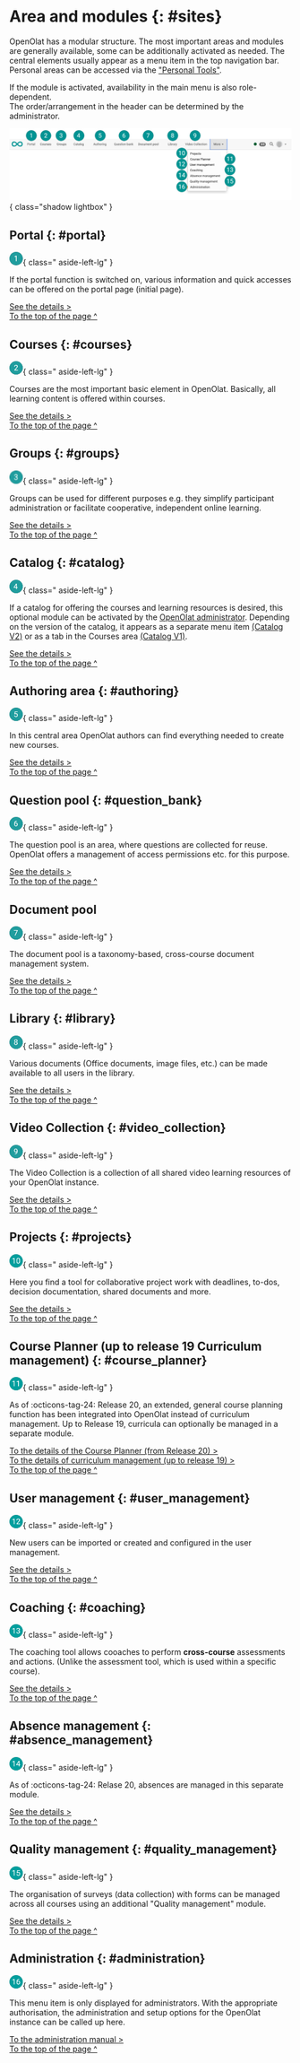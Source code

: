 # Area and modules {: #sites}

OpenOlat has a modular structure. The most important areas and modules are generally available, some can be additionally activated as needed. The central elements usually appear as a menu item in the top navigation bar. Personal areas can be accessed via the ["Personal Tools"](../personal_menu/Personal_Tools.md).

If the module is activated, availability in the main menu is also role-dependent. <br>
The order/arrangement in the header can be determined by the administrator.

![sites_v2_en.png](assets/sites_v2_en.png){ class="shadow lightbox" }



## Portal {: #portal}

![1_green_24.png](assets/1_green_24.png){ class=" aside-left-lg" }

If the portal function is switched on, various information and quick accesses can be offered on the portal page (initial page).

[See the details >](../basic_concepts/Portal_configuration.md)<br>
[To the top of the page ^](#sites)


## Courses {: #courses}

![2_green_24.png](assets/2_green_24.png){ class=" aside-left-lg" }

Courses are the most important basic element in OpenOlat. Basically, all learning content is offered within courses.

[See the details >](Courses.md)<br>
[To the top of the page ^](#sites)


## Groups {: #groups}

![3_green_24.png](assets/3_green_24.png){ class=" aside-left-lg" }

Groups can be used for different purposes e.g. they simplify participant administration or facilitate cooperative, independent online learning.

[See the details >](Group_Management.md)<br>
[To the top of the page ^](#sites)



## Catalog {: #catalog}

![4_green_24.png](assets/4_green_24.png){ class=" aside-left-lg" }

If a catalog for offering the courses and learning resources is desired, this optional module can be activated by the [OpenOlat administrator](../../manual_admin/administration/Modules_Catalog_2.0.md). Depending on the version of the catalog, it appears as a separate menu item [(Catalog V2)](../area_modules/catalog2.0.md) or as a tab in the Courses area [(Catalog V1)](../area_modules/catalog1.0.md). 

[See the details >](catalog2.0.md)<br>
[To the top of the page ^](#sites)



## Authoring area {: #authoring}

![5_green_24.png](assets/5_green_24.png){ class=" aside-left-lg" }

In this central area OpenOlat authors can find everything needed to create new courses.

[See the details >](Authoring.md)<br>
[To the top of the page ^](#sites)



## Question pool {: #question_bank}

![6_green_24.png](assets/6_green_24.png){ class=" aside-left-lg" }

The question pool is an area, where questions are collected for reuse. OpenOlat offers a management of access permissions etc. for this purpose.

[See the details >](Question_Bank.md)<br>
[To the top of the page ^](#sites)



## Document pool

![7_green_24.png](assets/7_green_24.png){ class=" aside-left-lg" }

The document pool is a taxonomy-based, cross-course document management system.

[See the details >](../../manual_admin/administration/Modules_Document_pool.md)<br>
[To the top of the page ^](#sites)



## Library  {: #library}

![8_green_24.png](assets/8_green_24.png){ class=" aside-left-lg" }

Various documents (Office documents, image files, etc.) can be made available to all users in the library.

[See the details >](Library.md)<br>
[To the top of the page ^](#sites)



## Video Collection  {: #video_collection}

![9_green_24.png](assets/9_green_24.png){ class=" aside-left-lg" }

The Video Collection is a collection of all shared video learning resources of your OpenOlat instance.

[See the details >](Video_Collection.md)<br>
[To the top of the page ^](#sites)



## Projects  {: #projects}

![10_green_24.png](assets/10_green_24.png){ class=" aside-left-lg" }

Here you find a tool for collaborative project work with deadlines, to-dos, decision documentation, shared documents and more.

[See the details >](Project_Overview.md.)<br>
[To the top of the page ^](#sites)



## Course Planner (up to release 19 Curriculum management)  {: #course_planner}

![11_green_24.png](assets/11_green_24.png){ class=" aside-left-lg" }

As of :octicons-tag-24: Release 20, an extended, general course planning function has been integrated into OpenOlat instead of curriculum management. Up to Release 19, curricula can optionally be managed in a separate module.

[To the details of the Course Planner (from Release 20) >](Course_Planner.md)<br>
[To the details of curriculum management (up to release 19) >](Curriculum_Management.md)<br>
[To the top of the page ^](#sites)



## User management {: #user_management}

![12_green_24.png](assets/12_green_24.png){ class=" aside-left-lg" }

New users can be imported or created and configured in the user management. 

[See the details >](../../manual_admin/usermanagement.md)<br>
[To the top of the page ^](#sites)



## Coaching  {: #coaching}

![13_green_24.png](assets/13_green_24.png){ class=" aside-left-lg" }

The coaching tool allows cooaches to perform **cross-course** assessments and actions. (Unlike the assessment tool, which is used within a specific course).

[See the details >](Coaching.md)<br>
[To the top of the page ^](#sites)



## Absence management {: #absence_management}

![14_green_24.png](assets/14_green_24.png){ class=" aside-left-lg" }

As of :octicons-tag-24: Relase 20, absences are managed in this separate module.

[See the details >](Absence_Management.md)<br>
[To the top of the page ^](#sites)



## Quality management {: #quality_management}

![15_green_24.png](assets/15_green_24.png){ class=" aside-left-lg" }

The organisation of surveys (data collection) with forms can be managed across all courses using an additional "Quality management" module.

[See the details >](Quality_Management.md)<br>
[To the top of the page ^](#sites)



## Administration  {: #administration}

![16_green_24.png](assets/16_green_24.png){ class=" aside-left-lg" }

This menu item is only displayed for administrators. With the appropriate authorisation, the administration and setup options for the OpenOlat instance can be called up here.

[To the administration manual >](../../manual_admin/administration/System.md)<br>
[To the top of the page ^](#sites)

